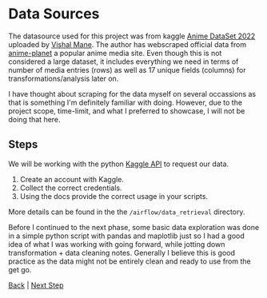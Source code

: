 # Data Sources

The datasource used for this project was from kaggle [Anime DataSet 2022](https://www.kaggle.com/datasets/vishalmane10/anime-dataset-2022) uploaded by [Vishal Mane](). The author has webscraped official data from [anime-planet](https://www.anime-planet.com/) a popular anime media site. Even though this is not considered a large dataset, it includes everything we need in terms of number of media entries (rows) as well as 17 unique fields (columns) for transformations/analysis later on.


I have thought about scraping for the data myself on several occassions as that is something I'm definitely familiar with doing. However, due to the project scope, time-limit, and what I preferred to showcase, I will not be doing that here.

## Steps
We will be working with the python [Kaggle API](https://github.com/Kaggle/kaggle-api) to request our data.

1. Create an account with Kaggle.
2. Collect the correct credentials.
3. Using the docs provide the correct usage in your scripts.

More details can be found in the the ```/airflow/data_retrieval``` directory.

Before I continued to the next phase, some basic data exploration was done in a simple python script with pandas and maplotlib just so I had a good idea of what I was working with going forward, while jotting down transformation + data cleaning notes. Generally I believe this is good practice as the data might not be entirely clean and ready to use from the get go.

[Back](https://github.com/jaytar0/DE_flow_anime_2022) | [Next Step](https://github.com/jaytar0/DE_flow_anime_2022/blob/main/md_collection/docker_airflow.md)
